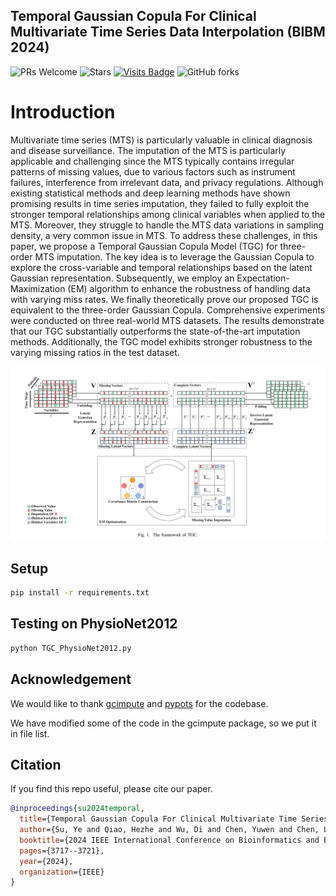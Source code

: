 ## Temporal Gaussian Copula For Clinical Multivariate Time Series Data Interpolation (BIBM 2024)


![PRs Welcome](https://img.shields.io/badge/PRs-Welcome-green) 
![Stars](https://img.shields.io/github/stars/MVL-Lab/TGC-MTS)
[![Visits Badge](https://badges.pufler.dev/visits/MVL-Lab/TGC-MTS)](https://badges.pufler.dev/visits/MVL-Lab/SigRL)
![GitHub forks](https://img.shields.io/github/forks/MVL-Lab/TGC-MTS?color=blue&label=Forks) 


# Introduction
Multivariate time series (MTS) is particularly valuable in clinical diagnosis and disease surveillance. The imputation of the MTS is particularly applicable and challenging since the MTS typically contains irregular patterns of missing values, due to various factors such as instrument failures, interference from irrelevant data, and privacy regulations. Although existing statistical methods and deep learning methods have shown promising results in time series imputation, they failed to fully exploit the stronger temporal relationships among clinical variables when applied to the MTS. Moreover, they struggle to handle the MTS data variations in sampling density, a very common issue in MTS. To address these challenges, in this paper, we propose a Temporal Gaussian Copula Model (TGC) for three-order MTS imputation. The key idea is to leverage the Gaussian Copula to explore the cross-variable and temporal relationships based on the latent Gaussian representation. 
Subsequently, we employ an Expectation-Maximization (EM) algorithm to enhance the robustness of handling data with varying miss rates.  We finally theoretically prove our proposed TGC is equivalent to the three-order Gaussian Copula. Comprehensive experiments were conducted on three real-world MTS datasets. The results demonstrate that our TGC substantially outperforms the state-of-the-art imputation methods. Additionally, the TGC model exhibits stronger robustness to the varying missing ratios in the test dataset.



![method](framework.png)

## Setup

```bash
pip install -r requirements.txt
```

## Testing on PhysioNet2012

```bash
python TGC_PhysioNet2012.py
```

## Acknowledgement

We would like to thank [gcimpute](https://github.com/udellgroup/gcimpute) and [pypots](https://github.com/WenjieDu/PyPOTS) for the codebase.

We have modified some of the code in the gcimpute package, so we put it in file list.

## Citation

If you find this repo useful, please cite our paper.

```bibtex
@inproceedings{su2024temporal,
  title={Temporal Gaussian Copula For Clinical Multivariate Time Series Data Imputation},
  author={Su, Ye and Qiao, Hezhe and Wu, Di and Chen, Yuwen and Chen, Lin},
  booktitle={2024 IEEE International Conference on Bioinformatics and Biomedicine (BIBM)},
  pages={3717--3721},
  year={2024},
  organization={IEEE}
}
```
